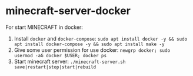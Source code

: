 # minecraft-server-docker
For start MINECRAFT in docker:
1. Install `docker` and `docker-compose`:
```sudo apt install docker -y && sudo apt install docker-compose -y && sudo apt install make -y```
2. Give some user permission for use docker:
```newgrp docker; sudo usermod -aG docker $USER; docker ps```
3. Start minecraft server:
```./minecraft-server.sh save|restart|stop|start|rebuild```